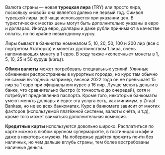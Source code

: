 Валюта страны — новая **турецкая лира** (TRY) или просто лира, поскольку «новой» она является далеко не первый год. Символ турецкой лиры  всё чаще используется при указании цен. В туристических местах цены могут быть дополнительно указаны в евро и долларах. Иногда евро, доллары и даже рубли принимают в качестве оплаты, но по крайне невыгодному курсу.

Лиры бывают в банкнотах номиналом 5, 10, 20, 50, 100 и 200 лир (все с портретом Ататюрка) и монетах достоинством 1 лира, очень напоминающих монету в 1 евро. В ходу также «копеечные» монеты в 1, 5, 10, 25 и 50 куруш (_kuruş_).

**Обмен валюты** может потребовать специальных усилий. Уличные обменники распространены в курортных городах, но курс там обычно не самый выгодный: например, весной 2022 года он не превышает 15 лир за 1 евро при официальном курсе в 16 лир. Лучше менять деньги в банке, что сравнительно быстро (с точностью до очередей), хотя и потребует предъявления паспорта. Кроме того, некоторые банкоматы умеют менять доллары и евро: эта услуга есть, как минимум, у Ziraat Bankası, но не во всех банкоматах. Курс в банкомате зависит от многих факторов (используемой платёжной системы, валюты счёта, и т.д), кроме того может взиматься дополнительная комиссия.

**Кредитные карты** используются довольно широко. Расплатиться по карте можно в любом крупном супермаркете, в гостиницах и кафе и даже в некоторых музеях. На побережье удаётся прожить почти без наличных, но чем дальше вглубь страны, тем более востребованы наличные деньги.